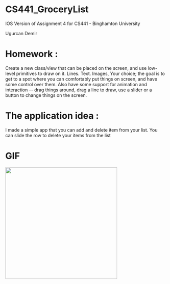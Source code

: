 # CS441_GroceryList

IOS Version of Assignment 4 for CS441 - Binghamton University

Ugurcan Demir

# Homework : 

  Create a new class/view that can be placed on the screen, and use low-level primitives to draw on it.  Lines.  Text.  Images, Your choice; the goal is to get to a spot where you can comfortably put things on screen, and have some control over them.
Also have some support for animation and interaction -- drag things around, drag a line to draw, use a slider or a button to change things on the screen.

# The application idea : 

  I made a simple app that you can add and delete item from your list. You can slide the row to delete your items from the list
 
  
# GIF

<img src="http://g.recordit.co/CXqEcxQe2P.gif" width=350><br>



